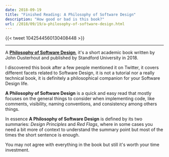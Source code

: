 ```yaml
---
date: 2018-09-19
title: "Finished Reading: A Philosophy of Software Design"
description: "How good or bad is this book?"
url: /2018/09/19/a-philosophy-of-software-design.html
---
```


{{< tweet 1042544560130408448 >}}

---

A [**Philosophy of Software Design**](https://smile.amazon.com/gp/product/1732102201/), it's a short academic book written by John Ousterhout and published by Standford University in 2018.

I discovered this book after a few people mentioned it on Twitter, it covers different facets related to Software Design, it is not a tutorial nor a really technical book, it is definitely a philosophical companion for your Software Design life.

**A Philosophy of Software Design** is a quick and easy read that mostly focuses on the general things to consider when implementing code,  like comments, visibility, naming conventions, and consistency among others things.

In essence **A Philosophy of Software Design** is defined by its two summaries: _Design Principles_ and _Red Flags_, where in some cases you need a bit more of context to understand the summary point but most of the times the short sentence is enough.

You may not agree with everything in the book but still it's worth your time investment.
